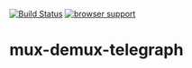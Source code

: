 [![Build Status](https://travis-ci.org/lapanoid/mux-demux-telegraph.svg?branch=master)](https://travis-ci.org/lapanoid/mux-demux-telegraph)
[![browser support](https://ci.testling.com/lapanoid/mux-demux-telegraph.png)](http://ci.testling.com/lapanoid/mux-demux-telegraph)

# mux-demux-telegraph 
